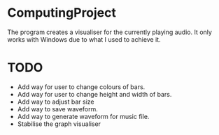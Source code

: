 # ComputingProject

The program creates a visualiser for the currently playing audio. It only works with Windows due to what I used to achieve it.


# TODO

- Add way for user to change colours of bars.
- Add way for user to change height and width of bars.
- Add way to adjust bar size
- Add way to save waveform.
- Add way to generate waveform for music file.
- Stabilise the graph visualiser

